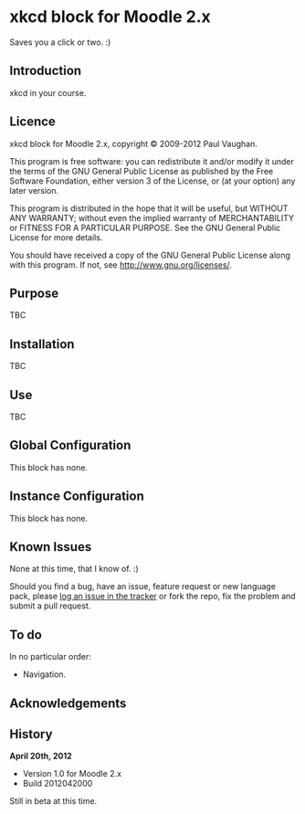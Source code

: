 # xkcd block for Moodle 2.x

Saves you a click or two. :)

## Introduction

xkcd in your course.

## Licence

xkcd block for Moodle 2.x, copyright &copy; 2009-2012 Paul Vaughan.

This program is free software: you can redistribute it and/or modify it under the terms of the GNU General Public License as published by the Free Software Foundation, either version 3 of the License, or (at your option) any later version.

This program is distributed in the hope that it will be useful, but WITHOUT ANY WARRANTY; without even the implied warranty of MERCHANTABILITY or FITNESS FOR A PARTICULAR PURPOSE.  See the GNU General Public License for more details.

You should have received a copy of the GNU General Public License along with this program.  If not, see <http://www.gnu.org/licenses/>.

## Purpose

TBC

## Installation

TBC

## Use

TBC

## Global Configuration

This block has none.

## Instance Configuration

This block has none.

## Known Issues

None at this time, that I know of. :)

Should you find a bug, have an issue, feature request or new language pack, please [log an issue in the tracker](https://github.com/vaughany/moodle-block_simplenotes/issues) or fork the repo, fix the problem and submit a pull request.

## To do

In no particular order:

* Navigation.

## Acknowledgements

## History

**April 20th, 2012**

* Version 1.0 for Moodle 2.x
* Build 2012042000

Still in beta at this time.
